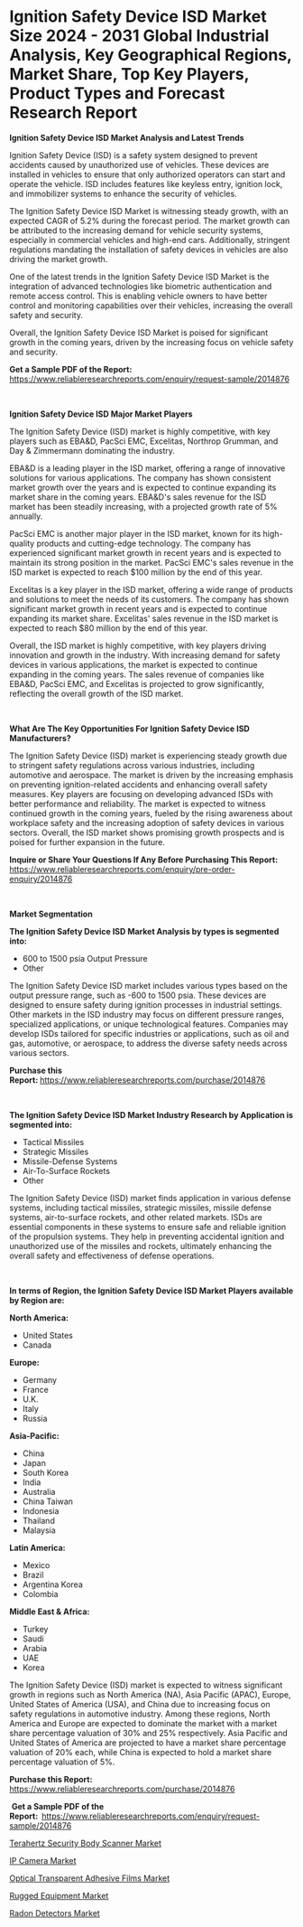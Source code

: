 <p><h1>Ignition Safety Device ISD Market Size 2024 - 2031 Global Industrial Analysis, Key Geographical Regions, Market Share, Top Key Players, Product Types and Forecast Research Report</h1></p><p><strong>Ignition Safety Device ISD Market Analysis and Latest Trends</strong></p>
<p><p>Ignition Safety Device (ISD) is a safety system designed to prevent accidents caused by unauthorized use of vehicles. These devices are installed in vehicles to ensure that only authorized operators can start and operate the vehicle. ISD includes features like keyless entry, ignition lock, and immobilizer systems to enhance the security of vehicles.</p><p>The Ignition Safety Device ISD Market is witnessing steady growth, with an expected CAGR of 5.2% during the forecast period. The market growth can be attributed to the increasing demand for vehicle security systems, especially in commercial vehicles and high-end cars. Additionally, stringent regulations mandating the installation of safety devices in vehicles are also driving the market growth.</p><p>One of the latest trends in the Ignition Safety Device ISD Market is the integration of advanced technologies like biometric authentication and remote access control. This is enabling vehicle owners to have better control and monitoring capabilities over their vehicles, increasing the overall safety and security.</p><p>Overall, the Ignition Safety Device ISD Market is poised for significant growth in the coming years, driven by the increasing focus on vehicle safety and security.</p></p>
<p><strong>Get a Sample PDF of the Report:&nbsp;</strong> <a href="https://www.reliableresearchreports.com/enquiry/request-sample/2014876">https://www.reliableresearchreports.com/enquiry/request-sample/2014876</a></p>
<p>&nbsp;</p>
<p><strong>Ignition Safety Device ISD Major Market Players</strong></p>
<p><p>The Ignition Safety Device (ISD) market is highly competitive, with key players such as EBA&D, PacSci EMC, Excelitas, Northrop Grumman, and Day & Zimmermann dominating the industry. </p><p>EBA&D is a leading player in the ISD market, offering a range of innovative solutions for various applications. The company has shown consistent market growth over the years and is expected to continue expanding its market share in the coming years. EBA&D's sales revenue for the ISD market has been steadily increasing, with a projected growth rate of 5% annually.</p><p>PacSci EMC is another major player in the ISD market, known for its high-quality products and cutting-edge technology. The company has experienced significant market growth in recent years and is expected to maintain its strong position in the market. PacSci EMC's sales revenue in the ISD market is expected to reach $100 million by the end of this year.</p><p>Excelitas is a key player in the ISD market, offering a wide range of products and solutions to meet the needs of its customers. The company has shown significant market growth in recent years and is expected to continue expanding its market share. Excelitas' sales revenue in the ISD market is expected to reach $80 million by the end of this year.</p><p>Overall, the ISD market is highly competitive, with key players driving innovation and growth in the industry. With increasing demand for safety devices in various applications, the market is expected to continue expanding in the coming years. The sales revenue of companies like EBA&D, PacSci EMC, and Excelitas is projected to grow significantly, reflecting the overall growth of the ISD market.</p></p>
<p>&nbsp;</p>
<p><strong>What Are The Key Opportunities For Ignition Safety Device ISD Manufacturers?</strong></p>
<p><p>The Ignition Safety Device (ISD) market is experiencing steady growth due to stringent safety regulations across various industries, including automotive and aerospace. The market is driven by the increasing emphasis on preventing ignition-related accidents and enhancing overall safety measures. Key players are focusing on developing advanced ISDs with better performance and reliability. The market is expected to witness continued growth in the coming years, fueled by the rising awareness about workplace safety and the increasing adoption of safety devices in various sectors. Overall, the ISD market shows promising growth prospects and is poised for further expansion in the future.</p></p>
<p><strong>Inquire or Share Your Questions If Any Before Purchasing This Report:</strong> <a href="https://www.reliableresearchreports.com/enquiry/pre-order-enquiry/2014876">https://www.reliableresearchreports.com/enquiry/pre-order-enquiry/2014876</a></p>
<p>&nbsp;</p>
<p><strong>Market Segmentation</strong></p>
<p><strong>The Ignition Safety Device ISD Market Analysis by types is segmented into:</strong></p>
<p><ul><li>600 to 1500 psia Output Pressure</li><li>Other</li></ul></p>
<p><p>The Ignition Safety Device ISD market includes various types based on the output pressure range, such as -600 to 1500 psia. These devices are designed to ensure safety during ignition processes in industrial settings. Other markets in the ISD industry may focus on different pressure ranges, specialized applications, or unique technological features. Companies may develop ISDs tailored for specific industries or applications, such as oil and gas, automotive, or aerospace, to address the diverse safety needs across various sectors.</p></p>
<p><strong>Purchase this Report:&nbsp;</strong><a href="https://www.reliableresearchreports.com/purchase/2014876">https://www.reliableresearchreports.com/purchase/2014876</a></p>
<p>&nbsp;</p>
<p><strong>The Ignition Safety Device ISD Market Industry Research by Application is segmented into:</strong></p>
<p><ul><li>Tactical Missiles</li><li>Strategic Missiles</li><li>Missile-Defense Systems</li><li>Air-To-Surface Rockets</li><li>Other</li></ul></p>
<p><p>The Ignition Safety Device (ISD) market finds application in various defense systems, including tactical missiles, strategic missiles, missile defense systems, air-to-surface rockets, and other related markets. ISDs are essential components in these systems to ensure safe and reliable ignition of the propulsion systems. They help in preventing accidental ignition and unauthorized use of the missiles and rockets, ultimately enhancing the overall safety and effectiveness of defense operations.</p></p>
<p>&nbsp;</p>
<p><strong>In terms of Region, the Ignition Safety Device ISD Market Players available by Region are:</strong></p>
<p>
    <p> <strong> North America: </strong>
        <ul>
            <li>United States</li>
            <li>Canada</li>
        </ul>
        </p> 
    <p> <strong> Europe: </strong>
        <ul>
            <li>Germany</li>
            <li>France</li>
            <li>U.K.</li>
            <li>Italy</li>
            <li>Russia</li>
        </ul>
        </p> 
    <p> <strong> Asia-Pacific: </strong>
        <ul>
            <li>China</li>
            <li>Japan</li>
            <li>South Korea</li>
            <li>India</li>
            <li>Australia</li>
            <li>China Taiwan</li>
            <li>Indonesia</li>
            <li>Thailand</li>
            <li>Malaysia</li>
        </ul>
        </p> 
    <p> <strong> Latin America: </strong>
        <ul>
            <li>Mexico</li>
            <li>Brazil</li>
            <li>Argentina Korea</li>
            <li>Colombia</li>
        </ul>
        </p> 
    <p> <strong> Middle East & Africa: </strong>
        <ul>
            <li>Turkey</li>
            <li>Saudi</li>
            <li>Arabia</li>
            <li>UAE</li>
            <li>Korea</li>
        </ul>
    </p>
    </p>
<p><p>The Ignition Safety Device (ISD) market is expected to witness significant growth in regions such as North America (NA), Asia Pacific (APAC), Europe, United States of America (USA), and China due to increasing focus on safety regulations in automotive industry. Among these regions, North America and Europe are expected to dominate the market with a market share percentage valuation of 30% and 25% respectively. Asia Pacific and United States of America are projected to have a market share percentage valuation of 20% each, while China is expected to hold a market share percentage valuation of 5%.</p></p>
<p><strong>Purchase this Report: </strong><a href="https://www.reliableresearchreports.com/purchase/2014876">https://www.reliableresearchreports.com/purchase/2014876</a></p>
<p>&nbsp;<strong>Get a Sample PDF of the Report:&nbsp;&nbsp;</strong><a href="https://www.reliableresearchreports.com/enquiry/request-sample/2014876">https://www.reliableresearchreports.com/enquiry/request-sample/2014876</a></p>
<p><strong></strong></p>
<p><p><a href="https://cat-emmental-94b.notion.site/Terahertz-Security-Body-Scanner-Market-Dynamics-2024-2031-Also-about-Its-Market-Trends-Projections-c03a396146e545358b8cbf334777e96a">Terahertz Security Body Scanner Market</a></p><p><a href="https://view.publitas.com/reportprime-1/ip-camera-market-research-report-reveals-the-latest-trends-and-opportunities-of-this-market-for-period-from-2024-2031/">IP Camera Market</a></p><p><a href="https://silk-columnist-571.notion.site/Optical-Transparent-Adhesive-Films-Market-Challenges-Opportunities-and-Growth-Drivers-and-Major-M-203ebba6c7d44ae18868485602997a6e">Optical Transparent Adhesive Films Market</a></p><p><a href="https://view.publitas.com/reportprime-1/rugged-equipment-market-size-reflecting-a-forecast-till-2031-market-by-type-by-application-and-by-geography/">Rugged Equipment Market</a></p><p><a href="https://silk-columnist-571.notion.site/Radon-Detectors-Market-Size-Furnishes-Valuable-Information-Encompassing-Market-Share-Market-Trends--e5a84815fd684d89973bae0239c09263">Radon Detectors Market</a></p></p>